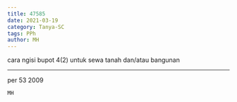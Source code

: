 ```yaml
---
title: 47585
date: 2021-03-19
category: Tanya-SC
tags: PPh
author: MH
---
```


cara ngisi bupot 4(2) untuk sewa tanah dan/atau bangunan

---

per 53 2009

`MH`

